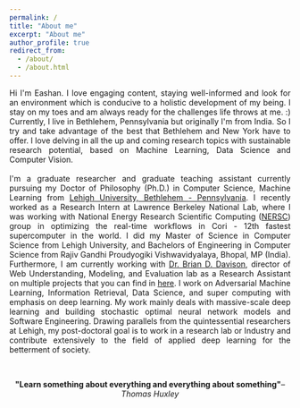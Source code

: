 ```yaml
---
permalink: /
title: "About me"
excerpt: "About me"
author_profile: true
redirect_from: 
  - /about/
  - /about.html
---
```

<p style="text-align: justify;">Hi I'm Eashan. I love engaging content, staying well-informed and look for an environment which is conducive to a holistic development of my being. I stay on my toes and am always ready for the challenges life throws at me. :) 
Currently, I live in Bethlehem, Pennsylvania but originally I'm from India. So I try and take advantage of the best that Bethlehem and New York have to offer. I love delving in all the up and coming research topics with sustainable research potential, based on Machine Learning, Data Science and Computer Vision.
<br/><br/>
I'm a graduate researcher and graduate teaching assistant currently pursuing my Doctor of Philosophy (Ph.D.) in Computer Science, Machine Learning from <a href="https://www1.lehigh.edu">Lehigh University, Bethlehem - Pennsylvania</a>. I recently worked as a Research Intern at Lawrence Berkeley National Lab, where I was working with National Energy Research Scientific Computing (<a href="https://www.nersc.gov/">NERSC</a>) group in optimizing the real-time workflows in Cori - 12th fastest supercomputer in the world. I did my Master of Science in Computer Science from Lehigh University, and Bachelors of Engineering in Computer Science from Rajiv Gandhi Proudyogiki Vishwavidyalaya, Bhopal, MP (India). 
Furthermore, I am currently working with <a href="http://www.cse.lehigh.edu/~brian/">Dr. Brian D. Davison</a>, director of Web Understanding, Modeling, and Evaluation lab as a Research Assistant on multiple projects that you can find in <a href="https://eashanadhikarla.github.io/projects/">here</a>. I work on Adversarial Machine Learning, Information Retrieval, Data Science, and super computing with emphasis on deep learning. My work mainly deals with massive-scale deep learning and building stochastic optimal neural network models and Software Engineering. Drawing parallels from the quintessential researchers at Lehigh, my post-doctoral goal is to work in a research lab or Industry and contribute extensively to the field of applied deep learning for the betterment of society.</p> <br/>

<p style="text-align: center;"><b>"Learn something about everything and everything about something"</b><i>– Thomas Huxley</i></p>
<!-- <p style="text-align: center;"><b>Anything AI, I'm all for it. Thanks for Visiting!!</b></p> -->